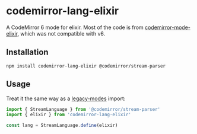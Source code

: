 # codemirror-lang-elixir
A CodeMirror 6 mode for elixir. Most of the code is from [codemirror-mode-elixir](https://github.com/ianwalter/codemirror-mode-elixir), which was not compatible with v6.

## Installation
```shell
npm install codemirror-lang-elixir @codemirror/stream-parser
```

## Usage
Treat it the same way as a [legacy-modes](https://github.com/codemirror/legacy-modes) import:
```js
import { StreamLanguage } from '@codemirror/stream-parser'
import { elixir } from 'codemirror-lang-elixir'

const lang = StreamLanguage.define(elixir)
```